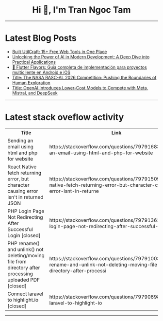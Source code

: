 <h1 align="center">Hi 👋, I'm Tran Ngoc Tam</h1>

---

# Latest Blog Posts 
<!-- BLOG-POST-LIST:START -->
- [Built UtilCraft: 15+ Free Web Tools in One Place](https://dev.to/fullmoon_a4b52e10aed483d/built-utilcraft-15-free-web-tools-in-one-place-24ik)
- [Unlocking the Power of AI in Modern Development: A Deep Dive into Practical Applications](https://dev.to/mikeover/unlocking-the-power-of-ai-in-modern-development-a-deep-dive-into-practical-applications-5h68)
- [📖 Flutter Flavors: Guía completa de implementación para proyectos multicliente en Android e iOS](https://dev.to/david_gonzalez_ini/guia-de-implementacion-de-flavors-en-flutter-para-proyectos-multicliente-1cjo)
- [Title: The NASA RASC-AL 2026 Competition: Pushing the Boundaries of Human Exploration](https://dev.to/yagyaraj_sharma_6cd410179/title-the-nasa-rasc-al-2026-competition-pushing-the-boundaries-of-human-exploration-4dgk)
- [Title: OpenAI Introduces Lower-Cost Models to Compete with Meta, Mistral, and DeepSeek](https://dev.to/yagyaraj_sharma_6cd410179/title-openai-introduces-lower-cost-models-to-compete-with-meta-mistral-and-deepseek-3h0a)
<!-- BLOG-POST-LIST:END -->

---

# Latest stack oveflow activity
<table>
  <tr><th>Title</th><th>Link</th></tr>
  <!-- STACKOVERFLOW:START --><tr><td>Sending an email using html and php for website</td><td>https://stackoverflow.com/questions/79791683/sending-an-email-using-html-and-php-for-website</td></tr><tr><td>React Native fetch returning error, but character causing error isn&#39;t in returned JSON</td><td>https://stackoverflow.com/questions/79791509/react-native-fetch-returning-error-but-character-causing-error-isnt-in-returne</td></tr><tr><td>PHP Login Page Not Redirecting After Successful Login [closed]</td><td>https://stackoverflow.com/questions/79791361/php-login-page-not-redirecting-after-successful-login</td></tr><tr><td>PHP rename&lpar;&rpar; and unlink&lpar;&rpar; not deleting/moving file from directory after processing uploaded PDF [closed]</td><td>https://stackoverflow.com/questions/79791003/php-rename-and-unlink-not-deleting-moving-file-from-directory-after-processi</td></tr><tr><td>Connect laravel to highlight.io [closed]</td><td>https://stackoverflow.com/questions/79790698/connect-laravel-to-highlight-io</td></tr><!-- STACKOVERFLOW:END -->
</table>

---



